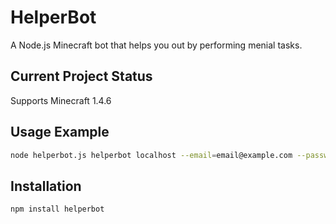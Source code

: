  # HelperBot

A Node.js Minecraft bot that helps you out by performing menial tasks.

 ## Current Project Status

Supports Minecraft 1.4.6

 ## Usage Example

```sh
node helperbot.js helperbot localhost --email=email@example.com --password=12345678
```

 ## Installation

`npm install helperbot`